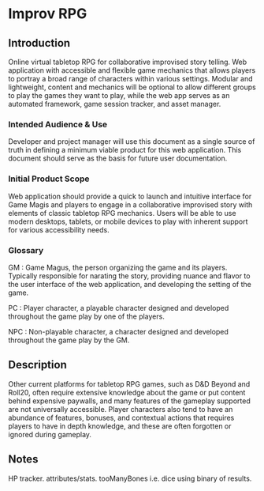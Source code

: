 # Improv RPG

## Introduction

Online virtual tabletop RPG for collaborative improvised story telling. Web application with accessible and flexible game mechanics that allows players to portray a broad range of characters within various settings. Modular and lightweight, content and mechanics will be optional to allow different groups to play the games they want to play, while the web app serves as an automated framework, game session tracker, and asset manager.

### Intended Audience & Use

Developer and project manager will use this document as a single source of truth in defining a minimum viable product for this web application. This document should serve as the basis for future user documentation.

### Initial Product Scope

Web application should provide a quick to launch and intuitive interface for Game Magis and players to engage in a collaborative improvised story with elements of classic tabletop RPG mechanics. Users will be able to use modern desktops, tablets, or mobile devices to play with inherent support for various accessibility needs.

### Glossary

GM
: Game Magus, the person organizing the game and its players. Typically responsible for narating the story, providing nuance and flavor to the user interface of the web application, and developing the setting of the game.

PC
: Player character, a playable character designed and developed throughout the game play by one of the players.

NPC
: Non-playable character, a character designed and developed throughout the game play by the GM.

## Description

Other current platforms for tabletop RPG games, such as D&D Beyond and Roll20, often require extensive knowledge about the game or put content behind expensive paywalls, and many features of the gameplay supported are not universally accessible. Player characters also tend to have an abundance of features, bonuses, and contextual actions that requires players to have in depth knowledge, and these are often forgotten or ignored during gameplay.

## Notes

HP tracker.
attributes/stats.
tooManyBones i.e.
dice using binary of results.
